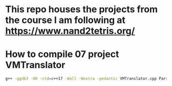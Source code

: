 # This repo houses the projects from the course I am following at https://www.nand2tetris.org/


# How to compile 07 project VMTranslator

```bash
g++ -ggdb3 -O0 -std=c++17 -Wall -Wextra -pedantic VMTranslator.cpp Parser.cpp CodeGenerator.cpp -o VMTranslator
```
